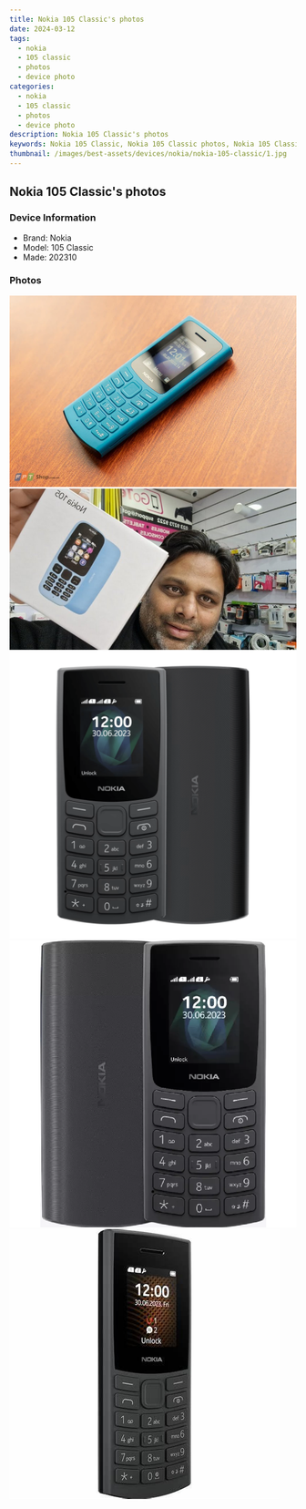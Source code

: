 ```yaml
---
title: Nokia 105 Classic's photos
date: 2024-03-12
tags: 
  - nokia
  - 105 classic
  - photos
  - device photo
categories: 
  - nokia
  - 105 classic
  - photos
  - device photo
description: Nokia 105 Classic's photos
keywords: Nokia 105 Classic, Nokia 105 Classic photos, Nokia 105 Classic device photo
thumbnail: /images/best-assets/devices/nokia/nokia-105-classic/1.jpg
---
```


## Nokia 105 Classic's photos

### Device Information

- Brand: Nokia
- Model: 105 Classic
- Made: 202310

### Photos

![/images/best-assets/devices/nokia/nokia-105-classic/1.jpg](/images/best-assets/devices/nokia/nokia-105-classic/1.jpg)
![/images/best-assets/devices/nokia/nokia-105-classic/2.jpg](/images/best-assets/devices/nokia/nokia-105-classic/2.jpg)
![/images/best-assets/devices/nokia/nokia-105-classic/3.jpg](/images/best-assets/devices/nokia/nokia-105-classic/3.jpg)
![/images/best-assets/devices/nokia/nokia-105-classic/4.jpg](/images/best-assets/devices/nokia/nokia-105-classic/4.jpg)
![/images/best-assets/devices/nokia/nokia-105-classic/5.jpg](/images/best-assets/devices/nokia/nokia-105-classic/5.jpg)
